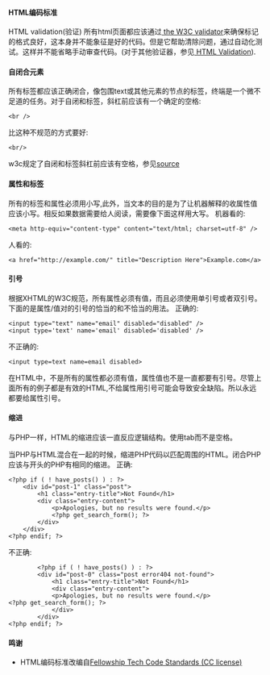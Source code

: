#### HTML编码标准
HTML
validation(验证)
所有html页面都应该通过[ the W3C validator](http://validator.w3.org/)来确保标记的格式良好，这本身并不能象征是好的代码。但是它帮助清除问题，通过自动化测试。这样并不能省略手动审查代码。(对于其他验证器，参见[ HTML Validation](https://codex.wordpress.org/Validating_a_Website#HTML_-_Validation)).

#### 自闭合元素
所有标签都应该正确闭合，像包围text或其他元素的节点的标签，终端是一个微不足道的任务。对于自闭和标签，斜杠前应该有一个确定的空格:
```
<br />
```
比这种不规范的方式要好:
```
<br/>
```
w3c规定了自闭和标签斜杠前应该有空格，参见[source](http://www.w3.org/TR/xhtml1/#C_2)

#### 属性和标签
所有的标签和属性必须用小写,此外，当文本的目的是为了让机器解释的收属性值应该小写。相反如果数据需要给人阅读，需要像下面这样用大写。
机器看的:
```
<meta http-equiv="content-type" content="text/html; charset=utf-8" />
```
人看的:
```
<a href="http://example.com/" title="Description Here">Example.com</a>

```

#### 引号
根据XHTML的W3C规范，所有属性必须有值，而且必须使用单引号或者双引号。下面的是属性/值对的引号的恰当的和不恰当的用法。
正确的:
```
<input type="text" name="email" disabled="disabled" />
<input type='text' name='email' disabled='disabled' />
```
不正确的:
```
<input type=text name=email disabled>
```
在HTML中，不是所有的属性都必须有值，属性值也不是一直都要有引号。尽管上面所有的例子都是有效的HTML,不给属性用引号可能会导致安全缺陷。所以永远都要给属性引号。

#### 缩进
与PHP一样，HTML的缩进应该一直反应逻辑结构。使用tab而不是空格。

当PHP与HTML混合在一起的时候，缩进PHP代码以匹配周围的HTML。闭合PHP应该与开头的PHP有相同的缩进。
正确:
```
<?php if ( ! have_posts() ) : ?>
    <div id="post-1" class="post">
        <h1 class="entry-title">Not Found</h1>
        <div class="entry-content">
            <p>Apologies, but no results were found.</p>
            <?php get_search_form(); ?>
        </div>
    </div>
<?php endif; ?>
```
不正确:
```
        <?php if ( ! have_posts() ) : ?>
        <div id="post-0" class="post error404 not-found">
            <h1 class="entry-title">Not Found</h1>
            <div class="entry-content">
            <p>Apologies, but no results were found.</p>
<?php get_search_form(); ?>
            </div>
        </div>
<?php endif; ?>

```

#### 鸣谢
- HTML编码标准改编自[Fellowship Tech Code Standards (CC license)](http://developer.fellowshipone.com/patterns/code.php)
